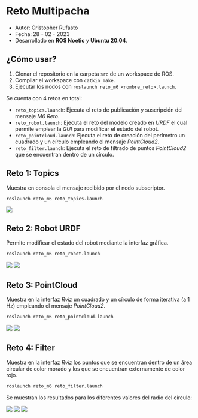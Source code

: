 # Reto Multipacha
- Autor: Cristopher Rufasto
- Fecha: 28 - 02 - 2023
- Desarrollado en __ROS Noetic__ y __Ubuntu 20.04__.

## ¿Cómo usar?
1. Clonar el repositorio en la carpeta `src` de un workspace de ROS.
2. Compilar el workspace con `catkin_make`.
3. Ejecutar los nodos con `roslaunch reto_m6 <nombre_reto>.launch`.

Se cuenta con 4 retos en total:
- `reto_topics.launch`: Ejecuta el reto de publicación y suscripción del mensaje _M6 Reto_.
- `reto_robot.launch`: Ejecuta el reto del modelo creado en _URDF_ el cual permite emplear la _GUI_ para modificar el estado del robot.
- `reto_pointcloud.launch`: Ejecuta el reto de creación del perímetro un cuadrado y un círculo empleando el mensaje _PointCloud2_.
- `reto_filter.launch`: Ejecuta el reto de filtrado de puntos _PointCloud2_ que se encuentran dentro de un círculo.

## Reto 1: Topics
Muestra en consola el mensaje recibido por el nodo subscriptor.

```bash
roslaunch reto_m6 reto_topics.launch
```
![](images/Reto_topics.png)

## Reto 2: Robot URDF
Permite modificar el estado del robot mediante la interfaz gráfica.

```bash
roslaunch reto_m6 reto_robot.launch
```
![](images/Reto_Robot_01.png)
![](images/Reto_Robot_02.png)

## Reto 3: PointCloud
Muestra en la interfaz _Rviz_ un cuadrado y un círculo de forma iterativa (a 1 Hz) empleando el mensaje _PointCloud2_.

```bash
roslaunch reto_m6 reto_pointcloud.launch
```
![](images/Reto_PointCloud_Circle.png)
![](images/Reto_PointCloud_Square.png)

## Reto 4: Filter
Muestra en la interfaz _Rviz_ los puntos que se encuentran dentro de un área circular de color morado y los que se encuentran externamente de color rojo.

```bash
roslaunch reto_m6 reto_filter.launch
```

Se muestran los resultados para los diferentes valores del radio del círculo:

![](images/Reto_Filter_01.png)
![](images/Reto_Filter_02.png)
![](images/Reto_Filter_03.png)